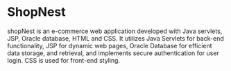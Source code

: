 # ShopNest
shopNest is an e-commerce web application developed with Java servlets, JSP, Oracle database, HTML and  CSS. 
It utilizes Java Servlets for back-end functionality, JSP for dynamic web pages, Oracle Database for efficient data storage, and retrieval, and implements secure authentication for user login.
CSS is used for front-end styling.
